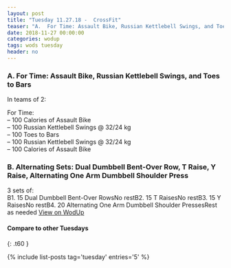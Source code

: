 ```yaml
---
layout: post
title: "Tuesday 11.27.18 -  CrossFit"
teaser: "A.  For Time: Assault Bike, Russian Kettlebell Swings, and Toes to Bars<br/> B. Alternating Sets: Dual Dumbbell Bent-Over Row, T Raise, Y Raise, Alternating One Arm Dumbbell Shoulder Press"
date: 2018-11-27 00:00:00
categories: wodup
tags: wods tuesday
header: no
---
```



<h3>A.  For Time: Assault Bike, Russian Kettlebell Swings, and Toes to Bars</h3>


In teams of 2:

For Time:<br/>– 100 Calories of Assault Bike<br/>– 100 Russian Kettlebell Swings @ 32/24 kg<br/>– 100 Toes to Bars<br/>– 100 Russian Kettlebell Swings @ 32/24 kg<br/>– 100 Calories of Assault Bike<br/>
<h3>B. Alternating Sets: Dual Dumbbell Bent-Over Row, T Raise, Y Raise, Alternating One Arm Dumbbell Shoulder Press</h3>
3 sets of:<br/>B1. 15 Dual Dumbbell Bent-Over RowsNo restB2. 15 T RaisesNo restB3. 15 Y RaisesNo restB4. 20 Alternating One Arm Dumbbell Shoulder PressesRest as needed
<a href="https://www.wodup.com/gyms/asphodel/wods/11151" target="blank">View on WodUp</a>


#### Compare to other Tuesdays
{: .t60 }

{% include list-posts tag='tuesday' entries='5' %}